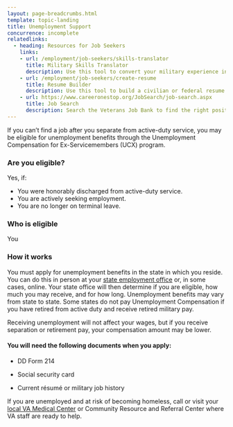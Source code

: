 ```yaml
---
layout: page-breadcrumbs.html
template: topic-landing
title: Unemployment Support
concurrence: incomplete
relatedlinks:
  - heading: Resources for Job Seekers
    links:
    - url: /employment/job-seekers/skills-translator
      title: Military Skills Translator
      description: Use this tool to convert your military experience into civilian language that hiring managers can easily understand.
    - url: /employment/job-seekers/create-resume
      title: Resume Builder
      description: Use this tool to build a civilian or federal resume.
    - url: https://www.careeronestop.org/JobSearch/job-search.aspx
      title: Job Search
      description: Search the Veterans Job Bank to find the right position for you.
---
```


<div itemscope itemtype="http://schema.org/FAQPage">
<div itemprop="description" class="usa-font-lead">

If you can’t find a job after you separate from active-duty service, you may be eligible for unemployment benefits through the Unemployment Compensation for Ex-Servicemembers (UCX) program.

</div>


<div class="feature" markdown="1">
<div itemscope itemtype="http://schema.org/Question">
<h3 itemprop="name">Are you eligible?</h3>
<div itemprop="acceptedAnswer" itemscope itemtype="http://schema.org/Answer">
<div itemprop="text">

Yes, if:

- You were honorably discharged from active-duty service.
- You are actively seeking employment.
- You are no longer on terminal leave.

</div>
</div>
</div>

<div itemscope itemtype="http://schema.org/Question">
<h3 itemprop="name">Who is eligible</h3>
<div itemprop="acceptedAnswer" itemscope itemtype="http://schema.org/Answer">
<div itemprop="text">

You

</div>
</div>
</div>
</div>

<div itemscope itemtype="http://schema.org/Question">
<h3 itemprop="name">How it works</h3>
<div itemprop="acceptedAnswer" itemscope itemtype="http://schema.org/Answer">
<div itemprop="text">

You must apply for unemployment benefits in the state in which you reside. You can do this in person at your [state employment office](http://www.servicelocator.org/OWSLinks.asp) or, in some cases, online. Your state office will then determine if you are eligible, how much you may receive, and for how long. Unemployment benefits may vary from state to state. Some states do not pay Unemployment Compensation if you have retired from active duty and receive retired military pay.

Receiving unemployment will not affect your wages, but if you receive separation or retirement pay, your compensation amount may be lower.

#### You will need the following documents when you apply:

- DD Form 214

- Social security card

- Current résumé or military job history

If you are unemployed and at risk of becoming homeless, call or visit your [local VA Medical Center](/facilities/) or Community Resource and Referral Center where VA staff are ready to help.

</div>
</div>
</div>
</div>
